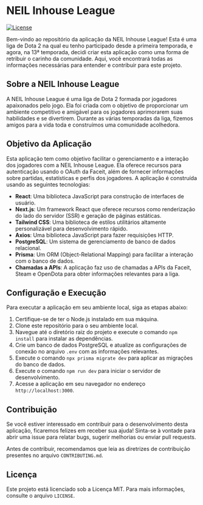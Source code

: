 # NEIL Inhouse League

[![License](https://img.shields.io/badge/License-MIT-blue.svg)](https://opensource.org/licenses/MIT)

Bem-vindo ao repositório da aplicação da NEIL Inhouse League! Esta é uma liga de Dota 2 na qual eu tenho participado desde a primeira temporada, e agora, na 13ª temporada, decidi criar esta aplicação como uma forma de retribuir o carinho da comunidade. Aqui, você encontrará todas as informações necessárias para entender e contribuir para este projeto.

## Sobre a NEIL Inhouse League

A NEIL Inhouse League é uma liga de Dota 2 formada por jogadores apaixonados pelo jogo. Ela foi criada com o objetivo de proporcionar um ambiente competitivo e amigável para os jogadores aprimorarem suas habilidades e se divertirem. Durante as várias temporadas da liga, fizemos amigos para a vida toda e construímos uma comunidade acolhedora.

## Objetivo da Aplicação

Esta aplicação tem como objetivo facilitar o gerenciamento e a interação dos jogadores com a NEIL Inhouse League. Ela oferece recursos para autenticação usando o OAuth da Faceit, além de fornecer informações sobre partidas, estatísticas e perfis dos jogadores. A aplicação é construída usando as seguintes tecnologias:

- **React**: Uma biblioteca JavaScript para construção de interfaces de usuário.
- **Next.js**: Um framework React que oferece recursos como renderização do lado do servidor (SSR) e geração de páginas estáticas.
- **Tailwind CSS**: Uma biblioteca de estilos utilitários altamente personalizável para desenvolvimento rápido.
- **Axios**: Uma biblioteca JavaScript para fazer requisições HTTP.
- **PostgreSQL**: Um sistema de gerenciamento de banco de dados relacional.
- **Prisma**: Um ORM (Object-Relational Mapping) para facilitar a interação com o banco de dados.
- **Chamadas a APIs**: A aplicação faz uso de chamadas a APIs da Faceit, Steam e OpenDota para obter informações relevantes para a liga.

## Configuração e Execução

Para executar a aplicação em seu ambiente local, siga as etapas abaixo:

1. Certifique-se de ter o Node.js instalado em sua máquina.
2. Clone este repositório para o seu ambiente local.
3. Navegue até o diretório raiz do projeto e execute o comando `npm install` para instalar as dependências.
4. Crie um banco de dados PostgreSQL e atualize as configurações de conexão no arquivo `.env` com as informações relevantes.
5. Execute o comando `npx prisma migrate dev` para aplicar as migrações do banco de dados.
6. Execute o comando `npm run dev` para iniciar o servidor de desenvolvimento.
7. Acesse a aplicação em seu navegador no endereço `http://localhost:3000`.

## Contribuição

Se você estiver interessado em contribuir para o desenvolvimento desta aplicação, ficaremos felizes em receber sua ajuda! Sinta-se à vontade para abrir uma issue para relatar bugs, sugerir melhorias ou enviar pull requests.

Antes de contribuir, recomendamos que leia as diretrizes de contribuição presentes no arquivo `CONTRIBUTING.md`.

## Licença

Este projeto está licenciado sob a Licença MIT. Para mais informações, consulte o arquivo `LICENSE`.
